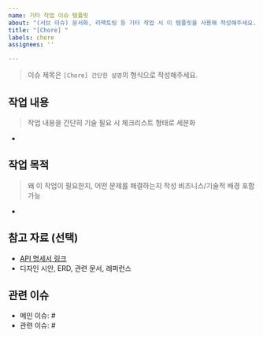 ```yaml
---
name: 기타 작업 이슈 템플릿
about: "(서브 이슈) 문서화, 리팩토링 등 기타 작업 시 이 템플릿을 사용해 작성해주세요."
title: "[Chore] "
labels: chore
assignees: ''

---
```


>  이슈 제목은 `[Chore] 간단한 설명`의 형식으로 작성해주세요.

## 작업 내용
> 작업 내용을 간단히 기술
> 필요 시 체크리스트 형태로 세분화
- 

## 작업 목적
> 왜 이 작업이 필요한지, 어떤 문제를 해결하는지 작성
> 비즈니스/기술적 배경 포함 가능
- 

## 참고 자료 (선택)
- [API 명세서 링크]()
- 디자인 시안, ERD, 관련 문서, 레퍼런스

## 관련 이슈
- 메인 이슈: #
- 관련 이슈: #
